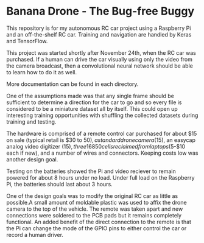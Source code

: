 # Banana Drone - The Bug-free Buggy
This repository is for my autonomous RC car project using a Raspberry Pi and an off-the-shelf RC car. Training and navigation are handled by Keras and TensorFlow.

This project was started shortly after November 24th, when the RC car was purchased. If a human can drive the car visually using only the video from the camera broadcast, then a convolutional neural network should be able to learn how to do it as well.

More documentation can be found in each directory.

One of the assumptions made was that any single frame should be sufficient to determine a direction for the car to go and so every file is considered to be a miniature dataset all by itself. This could open up interesting training opportunities with shuffling the collected datasets during training and testing.

The hardware is comprised of a remote control car purchased for about $15 on sale (typical retail is $30 to $50), a standard drone camera ($15), an easycap analog video digitizer ($15), three 16850 cells reclaimed from laptops ($5-$10 each if new), and a number of wires and connectors. Keeping costs low was another design goal.

Testing on the batteries showed the Pi and video reciever to remain powered for about 8 hours under no load. Under full load on the Raspberry Pi, the batteries should last about 3 hours.

One of the design goals was to modify the original RC car as little as possible.A small amount of moldable plastic was used to affix the drone camera to the top of the vehicle. The remote was taken apart and new connections were soldered to the PCB pads but it remains completely functional. An added benefit of the direct connection to the remote is that the Pi can change the mode of the GPIO pins to either control the car or record a human driver.

